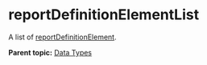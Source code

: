 # reportDefinitionElementList

A list of [reportDefinitionElement](r_reportDefinitionElement.md#).

**Parent topic:** [Data Types](../data_types/c_data_types.md)

